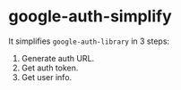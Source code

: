 # google-auth-simplify
It simplifies ```google-auth-library``` in 3 steps:
1. Generate auth URL.
2. Get auth token. 
3. Get user info.
